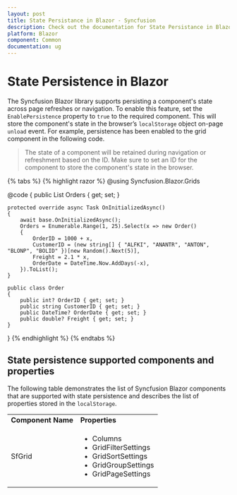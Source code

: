 ```yaml
---
layout: post
title: State Persistance in Blazor - Syncfusion
description: Check out the documentation for State Persistance in Blazor
platform: Blazor
component: Common
documentation: ug
---
```


# State Persistence in Blazor

The Syncfusion Blazor library supports persisting a component's state across page refreshes or navigation. To enable this feature, set the `EnablePersistence` property to `true` to the required component. This will store the component's state in the browser’s `localStorage` object on-page `unload` event. For example, persistence has been enabled to the grid component in the following code.

> The state of a component will be retained during navigation or refreshment based on the ID. Make sure to set an ID for the component to store the component's state in the browser.

{% tabs %}
{% highlight razor %}
@using Syncfusion.Blazor.Grids

<SfGrid  ID="grid" EnablePersistence="true" AllowPaging="true" DataSource="@Orders">
    <GridPageSettings PageSize="8"></GridPageSettings>
    <GridColumns>
        <GridColumn Field=@nameof(Order.OrderID) HeaderText="Order ID" Width="100"></GridColumn>
        <GridColumn Field=@nameof(Order.CustomerID) HeaderText="Customer Name" Width="120"></GridColumn>
        <GridColumn Field=@nameof(Order.OrderDate) HeaderText=" Order Date" Format="d" Width="100"></GridColumn>
        <GridColumn Field=@nameof(Order.Freight) Format="C2" Width="120"></GridColumn>
    </GridColumns>
</SfGrid>

@code {
    public List<Order> Orders { get; set; }

    protected override async Task OnInitializedAsync()
    {
        await base.OnInitializedAsync();
        Orders = Enumerable.Range(1, 25).Select(x => new Order()
        {
            OrderID = 1000 + x,
            CustomerID = (new string[] { "ALFKI", "ANANTR", "ANTON", "BLONP", "BOLID" })[new Random().Next(5)],
            Freight = 2.1 * x,
            OrderDate = DateTime.Now.AddDays(-x),
        }).ToList();
    }

    public class Order
    {
        public int? OrderID { get; set; }
        public string CustomerID { get; set; }
        public DateTime? OrderDate { get; set; }
        public double? Freight { get; set; }
    }
}
{% endhighlight %}
{% endtabs %}

## State persistence supported components and properties

The following table demonstrates the list of Syncfusion Blazor components that are supported with state persistence and describes the list of properties stored in the `localStorage`.

<!-- markdownlint-disable MD033 -->
<table>
<tr>
<td><b>Component Name</b></td>
<td><b>Properties</b></td>
</tr>
<tr>
<td>SfGrid</td>
<td>
<ul>
<li>Columns</li>
<li>GridFilterSettings</li>
<li>GridSortSettings</li>
<li>GridGroupSettings</li>
<li>GridPageSettings</li>
</ul>
</td>
</tr>
</table>
<!-- markdownlint-enable MD033 -->